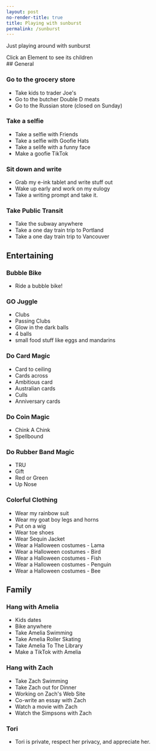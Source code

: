 ```yaml
---
layout: post
no-render-title: true
title: Playing with sunburst
permalink: /sunburst
---
```


Just playing around with sunburst

<div id="sunburst">
</div>

<div class="alert alert-primary" id="sunburst_text">
    Click an Element to see its children
</div>
## General

### Go to the grocery store

- Take kids to trader Joe's
- Go to the butcher Double D meats
- Go to the Russian store (closed on Sunday)

### Take a selfie

- Take a selfie with Friends
- Take a selfie with Goofie Hats
- Take a selife with a funny face
- Make a goofie TikTok

### Sit down and write

- Grab my e-ink tablet and write stuff out
- Wake up early and work on my eulogy
- Take a writing prompt and take it.

### Take Public Transit

- Take the subway anywhere
- Take a one day train trip to Portland
- Take a one day train trip to Vancouver

## Entertaining

### Bubble Bike

- Ride a bubble bike!

### GO Juggle

- Clubs
- Passing Clubs
- Glow in the dark balls
- 4 balls
- small food stuff like eggs and mandarins

### Do Card Magic

- Card to ceiling
- Cards across
- Ambitious card
- Australian cards
- Culls
- Anniversary cards

### Do Coin Magic

- Chink A Chink
- Spellbound

### Do Rubber Band Magic

- TRU
- Gift
- Red or Green
- Up Nose

### Colorful Clothing

- Wear my rainbow suit
- Wear my goat boy legs and horns
- Put on a wig
- Wear toe shoes
- Wear Sequin Jacket
- Wear a Halloween costumes - Lama
- Wear a Halloween costumes - Bird
- Wear a Halloween costumes - Fish
- Wear a Halloween costumes - Penguin
- Wear a Halloween costumes - Bee

## Family

### Hang with Amelia

- Kids dates
- Bike anywhere
- Take Amelia Swimming
- Take Amelia Roller Skating
- Take Amelia To The Library
- Make a TikTok with Amelia

### Hang with Zach

- Take Zach Swimming
- Take Zach out for Dinner
- Working on Zach's Web Site
- Co-write an essay with Zach
- Watch a movie with Zach
- Watch the Simpsons with Zach

### Tori

- Tori is private, respect her privacy, and appreciate her.
